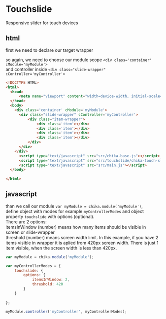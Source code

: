# Touchslide

Responsive slider for touch devices

## html
first we need to declare our target wrapper

so again, we need to choose our module scope `<div class='container' cModule='myModule'>`  
and controller inside `<div class="slide-wrapper" cController='myController'>`

```html
<!DOCTYPE HTML>
<html>
  <head>
      <meta name="viewport" content="width=device-width, initial-scale=1, maximum-scale=1, user-scalable=no">
  </head>
  <body> 
    <div class='container' cModule='myModule'>
      <div class="slide-wrapper" cController='myController'>
          <div class="item-wrapper">
              <div class='item'></div>
              <div class='item'></div>
              <div class='item'></div>
              <div class='item'></div>
          </div>
      </div>
    </div>
      <script type="text/javascript" src="src/chika-base.js"></script>
      <script type="text/javascript" src="src/touchslide/chika-touch-slide.js"></script>
      <script type="text/javascript" src="src/main.js"></script>
  </body>
    
</html>  
```
## javascript
than we call our module `var myModule = chika.module('myModule')`,  
define object with modes for example `myControllerModes` and object property `touchslide` with options (optional).  
There are 2 options:  
itemsInWindow (number) means how many items should be visible in screen or slide-wrapper  
threshold (number) means screen width limit. In this example, if you have 2 items visible in wrapper it is aplied from 420px screen width. There is just 1 item visible, when the screen width is less than 420px.

```javascript
var myModule = chika.module('myModule'); 

var myControllerModes = {
    touchslide: {
        options: {
            itemsInWindow: 2,
            threshold: 420
        }
    }
    
};

myModule.controller('myController', myControllerModes);
```
